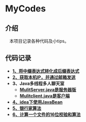# MyCodes

## 介绍
&emsp;本项目记录各种代码及小tips。

## 代码记录
 
 * **<a href="https://github.com/DelCoding/MyCodes/blob/master/Using%20Stack%20and%20Suffix">1、将中缀表达式转化成后缀表达式</a>**
 * **<a href="https://github.com/DelCoding/MyCodes/blob/master/send_ip.py">2、获取本机IP，并通过邮箱发送</a>**
 * **3、Java多线程多人聊天室**
     * **<a href="https://github.com/DelCoding/MyCodes/blob/master/MulitServer.java">MulitServer.java是服务器版</a>**
     * **<a href="https://github.com/DelCoding/MyCodes/blob/master/MulitClient.java">Mulitclient.java是客户端</a>**
 * **<a href="https://github.com/DelCoding/MyCodes/blob/master/idea%E4%B8%8B%E4%BD%BF%E7%94%A8JavaBean.md">4、idea下使用JavaBean</a>**
 * **<a href="https://github.com/DelCoding/MyCodes/blob/master/bank.py">5、银行家算法</a>**
 * **<a href="https://github.com/DelCoding/MyCodes/blob/master/checksum.py">6、计算一个文件的16位校验和算法</a>**
